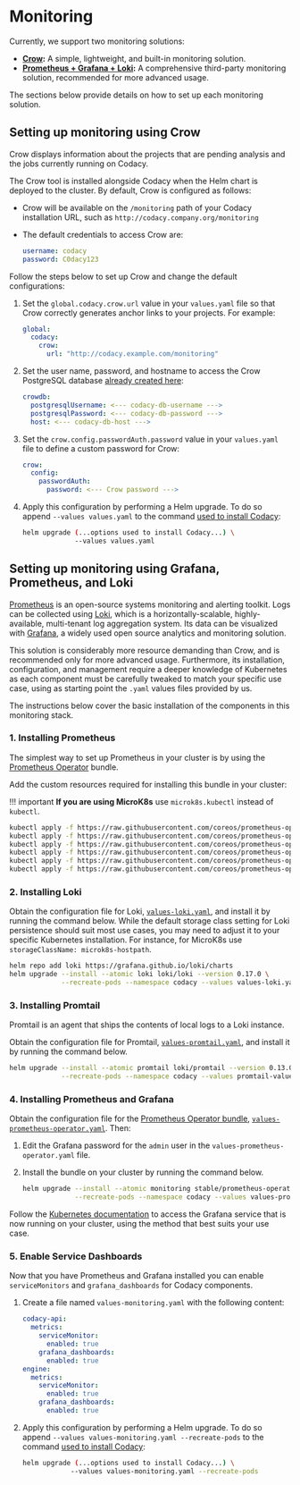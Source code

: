 # Monitoring

Currently, we support two monitoring solutions:

-   **[Crow](#setting-up-monitoring-using-crow):** A simple, lightweight, and built-in monitoring solution.
-   **[Prometheus + Grafana + Loki](#setting-up-monitoring-using-grafana-prometheus-and-loki):** A comprehensive third-party monitoring solution, recommended for more advanced usage.

The sections below provide details on how to set up each monitoring solution.

## Setting up monitoring using Crow

Crow displays information about the projects that are pending analysis and the jobs currently running on Codacy.

The Crow tool is installed alongside Codacy when the Helm chart is deployed to the cluster. By default, Crow is configured as follows:

-   Crow will be available on the `/monitoring` path of your Codacy installation URL, such as `http://codacy.company.org/monitoring`
-   The default credentials to access Crow are:

    ```yaml
    username: codacy
    password: C0dacy123
    ```

Follow the steps below to set up Crow and change the default configurations:

1.  Set the `global.codacy.crow.url` value in your `values.yaml` file so that Crow correctly generates anchor links to your projects. For example:

    ```yaml
    global:
      codacy:
        crow:
          url: "http://codacy.example.com/monitoring"
    ```

2.  Set the user name, password, and hostname to access the Crow PostgreSQL database [already created here](../requirements.md#preparing-postgresql-for-codacy):

    ```yaml
    crowdb:
      postgresqlUsername: <--- codacy-db-username --->
      postgresqlPassword: <--- codacy-db-password --->
      host: <--- codacy-db-host --->
    ```

3.  Set the `crow.config.passwordAuth.password` value in your `values.yaml` file to define a custom password for Crow:

    ```yaml
    crow:
      config:
        passwordAuth:
          password: <--- Crow password --->
    ```

4.  Apply this configuration by performing a Helm upgrade. To do so append `--values values.yaml` to the command [used to install Codacy](../index.md#2-installing-codacy):

    ```bash
    helm upgrade (...options used to install Codacy...) \
                 --values values.yaml
    ```

## Setting up monitoring using Grafana, Prometheus, and Loki

[Prometheus](https://prometheus.io) is an open-source systems monitoring and alerting toolkit. Logs can be collected using [Loki](https://grafana.com/oss/loki/), which is a horizontally-scalable, highly-available, multi-tenant log aggregation system. Its data can be visualized with [Grafana](https://grafana.com), a widely used open source analytics and monitoring solution.

This solution is considerably more resource demanding than Crow, and is recommended only for more advanced usage. Furthermore, its installation, configuration, and management require a deeper knowledge of Kubernetes as each component must be carefully tweaked to match your specific use case, using as starting point the `.yaml` values files provided by us.

The instructions below cover the basic installation of the components in this monitoring stack.

### 1. Installing Prometheus

The simplest way to set up Prometheus in your cluster is by using the [Prometheus Operator](https://github.com/helm/charts/tree/master/stable/prometheus-operator) bundle.

Add the custom resources required for installing this bundle in your cluster:

!!! important
    **If you are using MicroK8s** use `microk8s.kubectl` instead of `kubectl`.

```bash
kubectl apply -f https://raw.githubusercontent.com/coreos/prometheus-operator/release-0.36/example/prometheus-operator-crd/monitoring.coreos.com_alertmanagers.yaml
kubectl apply -f https://raw.githubusercontent.com/coreos/prometheus-operator/release-0.36/example/prometheus-operator-crd/monitoring.coreos.com_podmonitors.yaml
kubectl apply -f https://raw.githubusercontent.com/coreos/prometheus-operator/release-0.36/example/prometheus-operator-crd/monitoring.coreos.com_prometheuses.yaml
kubectl apply -f https://raw.githubusercontent.com/coreos/prometheus-operator/release-0.36/example/prometheus-operator-crd/monitoring.coreos.com_prometheusrules.yaml
kubectl apply -f https://raw.githubusercontent.com/coreos/prometheus-operator/release-0.36/example/prometheus-operator-crd/monitoring.coreos.com_servicemonitors.yaml
kubectl apply -f https://raw.githubusercontent.com/coreos/prometheus-operator/release-0.36/example/prometheus-operator-crd/monitoring.coreos.com_thanosrulers.yaml
```

### 2. Installing Loki

Obtain the configuration file for Loki, [`values-loki.yaml`](https://raw.githubusercontent.com/codacy/chart/master/codacy/values-loki.yaml), and install it by running the command below. While the default storage class setting for Loki persistence should suit most use cases, you may need to adjust it to your specific Kubernetes installation. For instance, for MicroK8s use `storageClassName: microk8s-hostpath`.

```bash
helm repo add loki https://grafana.github.io/loki/charts
helm upgrade --install --atomic loki loki/loki --version 0.17.0 \
             --recreate-pods --namespace codacy --values values-loki.yaml
```

### 3. Installing Promtail

Promtail is an agent that ships the contents of local logs to a Loki instance.

Obtain the configuration file for Promtail, [`values-promtail.yaml`](https://raw.githubusercontent.com/codacy/chart/master/codacy/values-promtail.yaml), and install it by running the command below.

```bash
helm upgrade --install --atomic promtail loki/promtail --version 0.13.0 \
             --recreate-pods --namespace codacy --values promtail-values.yaml
```

### 4. Installing Prometheus and Grafana

Obtain the configuration file for the [Prometheus Operator bundle](https://github.com/helm/charts/tree/master/stable/prometheus-operator), [`values-prometheus-operator.yaml`](https://raw.githubusercontent.com/codacy/chart/master/codacy/values-prometheus-operator.yaml). Then:

1.  Edit the Grafana password for the `admin` user in the `values-prometheus-operator.yaml` file.

2.  Install the bundle on your cluster by running the command below.

    ```bash
    helm upgrade --install --atomic monitoring stable/prometheus-operator --version 6.9.3 \
                 --recreate-pods --namespace codacy --values values-prometheus-operator.yaml
    ```

Follow the [Kubernetes documentation](https://v1-15.docs.kubernetes.io/docs/tasks/administer-cluster/access-cluster-services/#accessing-services-running-on-the-cluster) to access the Grafana service that is now running on your cluster, using the method that best suits your use case.

### 5. Enable Service Dashboards

Now that you have Prometheus and Grafana installed you can enable `serviceMonitors` and `grafana_dashboards` for Codacy components.

1.  Create a file named `values-monitoring.yaml` with the following content:

    ```yaml
    codacy-api:
      metrics:
        serviceMonitor:
          enabled: true
        grafana_dashboards:
          enabled: true
    engine:
      metrics:
        serviceMonitor:
          enabled: true
        grafana_dashboards:
          enabled: true
    ```

2.  Apply this configuration by performing a Helm upgrade. To do so append `--values values-monitoring.yaml --recreate-pods` to the command [used to install Codacy](../index.md#2-installing-codacy):

    ```bash
    helm upgrade (...options used to install Codacy...) \
                --values values-monitoring.yaml --recreate-pods
    ```
